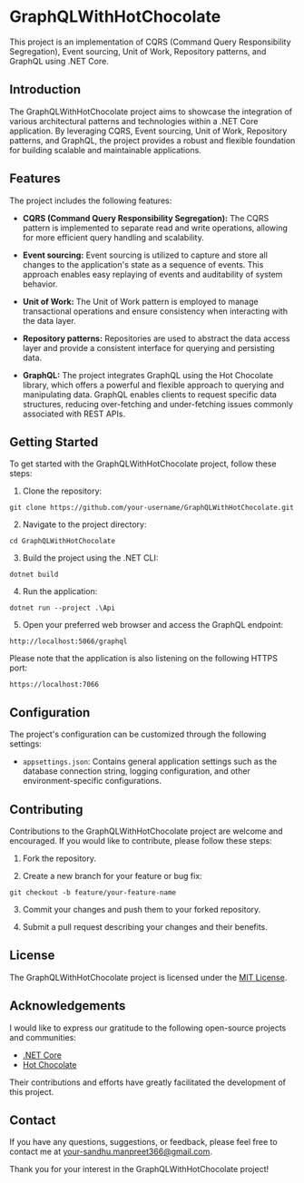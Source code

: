 # GraphQLWithHotChocolate

This project is an implementation of CQRS (Command Query Responsibility Segregation), Event sourcing, Unit of Work, Repository patterns, and GraphQL using .NET Core.

## Introduction

The GraphQLWithHotChocolate project aims to showcase the integration of various architectural patterns and technologies within a .NET Core application. By leveraging CQRS, Event sourcing, Unit of Work, Repository patterns, and GraphQL, the project provides a robust and flexible foundation for building scalable and maintainable applications.

## Features

The project includes the following features:

- **CQRS (Command Query Responsibility Segregation):** The CQRS pattern is implemented to separate read and write operations, allowing for more efficient query handling and scalability.

- **Event sourcing:** Event sourcing is utilized to capture and store all changes to the application's state as a sequence of events. This approach enables easy replaying of events and auditability of system behavior.

- **Unit of Work:** The Unit of Work pattern is employed to manage transactional operations and ensure consistency when interacting with the data layer.

- **Repository patterns:** Repositories are used to abstract the data access layer and provide a consistent interface for querying and persisting data.

- **GraphQL:** The project integrates GraphQL using the Hot Chocolate library, which offers a powerful and flexible approach to querying and manipulating data. GraphQL enables clients to request specific data structures, reducing over-fetching and under-fetching issues commonly associated with REST APIs.

## Getting Started

To get started with the GraphQLWithHotChocolate project, follow these steps:

1. Clone the repository:

```shell
git clone https://github.com/your-username/GraphQLWithHotChocolate.git
```

2. Navigate to the project directory:

```shell
cd GraphQLWithHotChocolate
```

3. Build the project using the .NET CLI:

```shell
dotnet build
```

4. Run the application:

```shell
dotnet run --project .\Api
```

5. Open your preferred web browser and access the GraphQL endpoint:

```
http://localhost:5066/graphql
```

Please note that the application is also listening on the following HTTPS port:

```
https://localhost:7066
```

## Configuration

The project's configuration can be customized through the following settings:

- `appsettings.json`: Contains general application settings such as the database connection string, logging configuration, and other environment-specific configurations.

## Contributing

Contributions to the GraphQLWithHotChocolate project are welcome and encouraged. If you would like to contribute, please follow these steps:

1. Fork the repository.

2. Create a new branch for your feature or bug fix:

```shell
git checkout -b feature/your-feature-name
```

3. Commit your changes and push them to your forked repository.

4. Submit a pull request describing your changes and their benefits.

## License

The GraphQLWithHotChocolate project is licensed under the [MIT License](LICENSE).

## Acknowledgements

I would like to express our gratitude to the following open-source projects and communities:

- [.NET Core](https://dotnet.microsoft.com/)
- [Hot Chocolate](https://hotchocolate.io/)

Their contributions and efforts have greatly facilitated the development of this project.

## Contact

If you have any questions, suggestions, or feedback, please feel free to contact me at your-sandhu.manpreet366@gmail.com.

Thank you for your interest in the GraphQLWithHotChocolate project!
